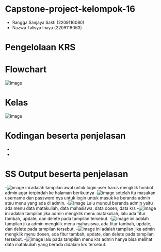 # Capstone-project-kelompok-16
- Rangga Sanjaya Sakti (2209116080)
- Nazwa Talisya Inaya (2209116063)

# Pengelolaan KRS



# Flowchart
![image](https://github.com/RanggaSanjayaSakti/Capstone-project-kelompok-16/assets/122283752/2749b6b0-0050-40ec-8174-0ef3e5f4b23b)

# Kelas
![image](https://github.com/RanggaSanjayaSakti/Capstone-project-kelompok-16/assets/122283752/2ccc63df-f4ca-4e21-a032-b7b784dcb660)






# Kodingan beserta penjelasan
-
-




# SS Output beserta penjelasan
-![image](https://github.com/RanggaSanjayaSakti/Capstone-project-kelompok-16/assets/122283752/bf7957e0-4fe4-45f6-b68d-6df213703b26)
ini adalah tampilan awal untuk login user harus mengklik tombol admin agar terpindah ke halaman berikutnya
-![image](https://github.com/RanggaSanjayaSakti/Capstone-project-kelompok-16/assets/122283752/d121ac86-087c-474e-a2e8-045fc7d0cbdb)
setelah itu masukan username dan password nya untuk login untuk masuk ke beranda admin atau menu yang ada di admin.
-![image](https://github.com/RanggaSanjayaSakti/Capstone-project-kelompok-16/assets/122283752/e03e4ed7-9248-4bb7-81da-e130237bacb0)
Lalu muncul beranda admin yaitu ada menu data matakuliah, data mahasiswa, data dosen, data krs
-![image](https://github.com/RanggaSanjayaSakti/Capstone-project-kelompok-16/assets/122283752/b18401e0-84bd-4f8f-9336-fb9b85291c94)
ini adalah tampilan jika admin mengklik menu matakuliah, lalu ada fitur tambah, update, dan delete pada tampilan tersebut.
-![image](https://github.com/RanggaSanjayaSakti/Capstone-project-kelompok-16/assets/122283752/e007d5f0-7f8e-4a98-9cca-931f7a04a435)
ini adalah tampilan jika admin mengklik menu mahasiswa, ada fitur tambah, update, dan delete pada tampilan tersebut.
-![image](https://github.com/RanggaSanjayaSakti/Capstone-project-kelompok-16/assets/122283752/cd83c609-2092-454b-96da-f1c961cb3b11)
 ini adalah tampilan jika admin mengklik menu dosen, ada fitur tambah, update, dan delete pada tampilan tersebut.
-![image](https://github.com/RanggaSanjayaSakti/Capstone-project-kelompok-16/assets/122283752/dc132ee3-8719-4be1-a31f-9df4b323ad41)
lalu pada tampilan menu krs admin hanya bisa melihat data matakuliah yang berada didalam krs tersebut.



